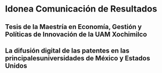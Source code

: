 # Idonea Comunicación de Resultados
## Tesis de la Maestría en Economía, Gestión y Políticas de Innovación de la UAM Xochimilco
## La difusión digital de las patentes en las principalesuniversidades de México y Estados Unidos

